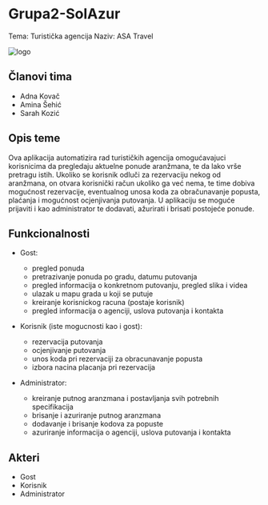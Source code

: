 # Grupa2-SolAzur
Tema: Turistička agencija
Naziv: ASA Travel

![logo](https://github.com/ooad-2019-2020/Grupa2-SolAzur/blob/master/asaTravel.png)

## Članovi tima

 * Adna Kovač 
 * Amina Šehić 
 * Sarah Kozić 

## Opis teme
Ova aplikacija automatizira rad turističkih agencija omogućavajuci korisnicima da pregledaju aktuelne ponude aranžmana, te da lako vrše pretragu istih. Ukoliko se korisnik odluči za rezervaciju nekog od aranžmana, on otvara korisnički račun ukoliko ga već nema, te time dobiva mogućnost rezervacije, eventualnog unosa koda za obračunavanje popusta, plaćanja i mogućnost ocjenjivanja putovanja. U aplikaciju se moguće prijaviti i kao administrator te dodavati, ažurirati i brisati postojeće ponude.

## Funkcionalnosti

 * Gost:
  	- pregled ponuda
	- pretrazivanje ponuda po gradu, datumu putovanja
	- pregled informacija o konkretnom putovanju, pregled slika i videa
  	- ulazak u mapu grada u koji se putuje
  	- kreiranje korisnickog racuna (postaje korisnik)
  	- pregled informacija o agenciji, uslova putovanja i kontakta 
  
 * Korisnik (iste mogucnosti kao i gost):  
  	- rezervacija putovanja
	- ocjenjivanje putovanja
  	- unos koda pri rezervaciji za obracunavanje popusta
	- izbora nacina placanja pri rezervacija
   
 * Administrator:
	- kreiranje putnog aranzmana i postavljanja svih potrebnih specifikacija
	- brisanje i azuriranje putnog aranzmana
	- dodavanje i brisanje kodova za popuste
	- azuriranje informacija o agenciji, uslova putovanja i kontakta 
	
## Akteri
 * Gost
 * Korisnik
 * Administrator
